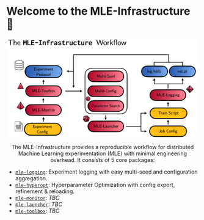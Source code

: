 # Welcome to the MLE-Infrastructure 🔬

<a href="toolbox-workflow.png"><img src="toolbox-workflow.png" width="800" align="center" /></a>

<p align="center">
The MLE-Infrastructure provides a reproducible workflow for distributed Machine Learning experimentation (MLE) with minimal engineering overhead. It consists of 5 core packages:

- [`mle-logging`](https://github.com/mle-infrastructure/mle-logging): Experiment logging with easy multi-seed and configuration aggregation.
- [`mle-hyperopt`](https://github.com/mle-infrastructure/mle-hyperopt): Hyperparameter Optimization with config export, refinement & reloading.
- [`mle-monitor`](https://github.com/mle-infrastructure/mle-monitor): *TBC*
- [`mle-launcher`](https://github.com/mle-infrastructure/mle-launcher): *TBC*
- [`mle-toolbox`](https://github.com/mle-infrastructure/mle-toolbox): *TBC*
</p>
